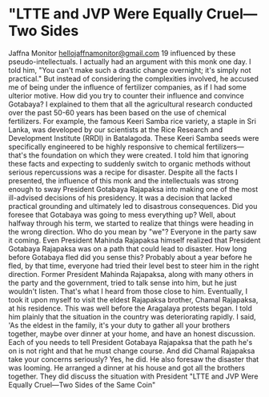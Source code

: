 # "LTTE and JVP Were Equally Cruel—Two Sides

Jaffna Monitor
hellojaffnamonitor@gmail.com
19
influenced by these pseudo-intellectuals. I 
actually had an argument with this monk one 
day. I told him, "You can't make such a drastic 
change overnight; it's simply not practical." 
But instead of considering the complexities 
involved, he accused me of being under the 
influence of fertilizer companies, as if I had 
some ulterior motive.
How did you try to counter their 
influence and convince Gotabaya?
I explained to them that all the agricultural 
research conducted over the past 50-60 
years has been based on the use of chemical 
fertilizers. For example, the famous Keeri 
Samba rice variety, a staple in Sri Lanka, 
was developed by our scientists at the Rice 
Research and Development Institute (RRDI) 
in Batalagoda. These Keeri Samba seeds were 
specifically engineered to be highly responsive 
to chemical fertilizers—that's the foundation 
on which they were created. I told him that 
ignoring these facts and expecting to suddenly 
switch to organic methods without serious 
repercussions was a recipe for disaster.
Despite all the facts I presented, the influence 
of this monk and the intellectuals was strong 
enough to sway President Gotabaya Rajapaksa 
into making one of the most ill-advised 
decisions of his presidency. It was a decision 
that lacked practical grounding and ultimately 
led to disastrous consequences.
Did you foresee that Gotabaya was 
going to mess everything up?
Well, about halfway through his term, we 
started to realize that things were heading in 
the wrong direction.
Who do you mean by "we"?
Everyone in the party saw it coming. Even 
President Mahinda Rajapaksa himself realized 
that President Gotabaya Rajapaksa was on a 
path that could lead to disaster.
How long before Gotabaya fled did you 
sense this?
Probably about a year before he fled, by that 
time, everyone had tried their level best 
to steer him in the right direction. Former 
President Mahinda Rajapaksa, along with 
many others in the party and the government, 
tried to talk sense into him, but he just 
wouldn't listen. That's what I heard from those 
close to him.
Eventually, I took it upon myself to visit the 
eldest Rajapaksa brother, Chamal Rajapaksa, 
at his residence. This was well before 
the Aragalaya protests began. I told him 
plainly that the situation in the country was 
deteriorating rapidly. I said, 'As the eldest in 
the family, it's your duty to gather all your 
brothers together, maybe over dinner at your 
home, and have an honest discussion. Each of 
you needs to tell President Gotabaya Rajapaksa 
that the path he's on is not right and that he 
must change course.
And did Chamal Rajapaksa take your 
concerns seriously?
Yes, he did. He also foresaw the disaster 
that was looming. He arranged a dinner at 
his house and got all the brothers together. 
They did discuss the situation with President 
"LTTE and JVP Were Equally Cruel—Two Sides 
of the Same Coin"

